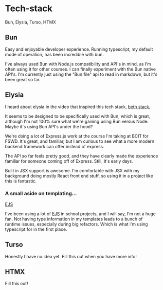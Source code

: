 # Tech-stack

Bun, Elysia, Turso, HTMX

## Bun

Easy and enjoyable developer experience. Running typescript, my default
mode of operation, has been incredible with bun.

I've always used Bun with Node.js compatibility and API's in mind, as I'm
often using it for other courses. I can finally experiment with the Bun
native API's. I'm currently just using the "Bun.file" api to read in
markdown, but it's been great so far.

## Elysia

I heard about elysia in the video that inspired this tech stack,
[beth stack.](https://www.youtube.com/watch?v=cpzowDDJj24)

It seems to be designed to be specifically used with Bun, which is great,
although I'm not 100% sure what we're gaining using Bun versus Node. Maybe
it's using Bun API's under the hood?

We're doing a lot of Express.js work at the course I'm taking at BCIT for
FSWD. It's great, and familiar, but I am curious to see what a more modern
backend framework can offer instead of express.

The API so far feels pretty good, and they have clearly made the
experience familiar for someone coming off of Express. Still, it's early days.

Built in JSX support is awesome. I'm comfortable with JSX with my
background doing mostly React front end stuff, so using it in a project
like this is fantastic.

### A small aside on templating...

[EJS](https://miro.medium.com/v2/resize:fit:1400/1*5xR5P6dzu4LpyMaR2QMphA.jpeg)

I've been using a lot of [EJS](https://ejs.co/) in school projects, and
I will say, I'm not a huge fan. Not having type information in my
templates leads to a bunch of runtime issues, especially during big
refactors. Which is what I'm using typescript for in the first place.

## Turso

Honestly I have no idea yet. Fill this out when you have more info!

## HTMX

Fill this out!
